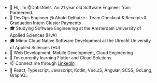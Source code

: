 - 👋 Hi, I’m @DatIsNiels, An 21 year old Software Engineer from Purmerend.
- 💼 DevOps Engineer @ Ahold Delhaize - Team Checkout & Receipts & Graduation Intern Cluster Payments
- 🎓 Studying Software Engineering at the Amsterdam University of Applied Sciences (HvA)
- 🎓 Minor Cloud Native Software Development at the Utrecht University of Applied Sciences (HU)
- 👀 Web Development, Mobile Development, Cloud Engineering
- 🌱 I’m currently learning Flutter and Cloud Solutions
- 📫 Connect me through [LinkedIn](https://www.linkedin.com/in/niels-van-marsbergen/)
- 🔱 React, Typescript, Javascript, Kotlin, Vue.JS, Angular, SCSS, GoLang, GraphQL
